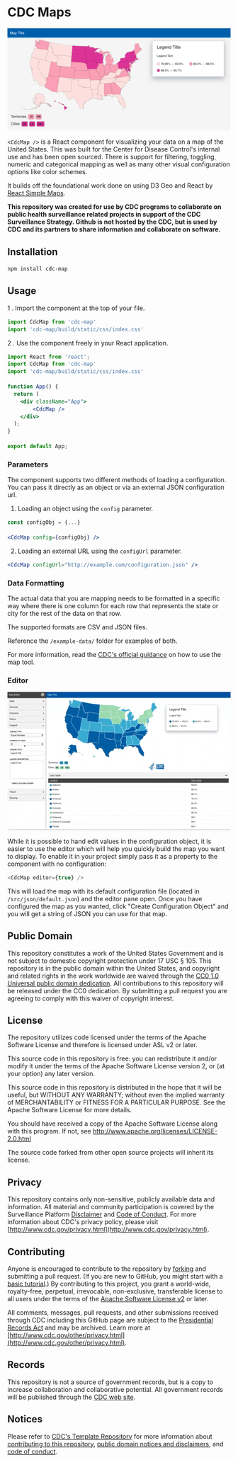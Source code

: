 # CDC Maps

![](screenshot.png)

`<CdcMap />` is a React component for visualizing your data on a map of the United States. This was built for the Center for Disease Control's internal use and has been open sourced. There is support for filtering, toggling, numeric and categorical mapping as well as many other visual configuration options like color schemes.

It builds off the foundational work done on using D3 Geo and React by [React Simple Maps](https://github.com/zcreativelabs/react-simple-maps).

**This repository was created for use by CDC programs to collaborate on public health surveillance related projects in support of the CDC Surveillance Strategy. Github is not hosted by the CDC, but is used by CDC and its partners to share information and collaborate on software.**

## Installation

```sh
npm install cdc-map
```

## Usage

1 . Import the component at the top of your file.
```js
import CdcMap from 'cdc-map'
import 'cdc-map/build/static/css/index.css'
```

2 . Use the component freely in your React application.
```jsx
import React from 'react';
import CdcMap from 'cdc-map'
import 'cdc-map/build/static/css/index.css'

function App() {
  return (
    <div className="App">
        <CdcMap />
    </div>
  );
}

export default App;
```

### Parameters

The component supports two different methods of loading a configuration. You can pass it directly as an object or via an external JSON configuration url.

1. Loading an object using the `config` parameter.
```jsx
const configObj = {...}

<CdcMap config={configObj} />
```
2. Loading an external URL using the `configUrl` parameter.
```jsx
<CdcMap configUrl="http://example.com/configuration.json" />
```

### Data Formatting
The actual data that you are mapping needs to be formatted in a specific way where there is one column for each row that represents the state or city for the rest of the data on that row.

The supported formats are CSV and JSON files.

Reference the `/example-data/` folder for examples of both.

For more information, read the [CDC's official guidance](https://www.cdc.gov/wcms/4.0/cdc-wp/data-presentation/data-map.html) on how to use the map tool.

### Editor

![](editor.gif)

While it is possible to hand edit values in the configuration object, it is easier to use the editor which will help you quickly build the map you want to display. To enable it in your project simply pass it as a property to the component with no configuration:

```js
<CdcMap editor={true} />
```

This will load the map with its default configuration file (located in `/src/json/default.json`) and the editor pane open. Once you have configured the map as you wanted, click "Create Configuration Object" and you will get a string of JSON you can use for that map.

## Public Domain
This repository constitutes a work of the United States Government and is not
subject to domestic copyright protection under 17 USC § 105. This repository is in
the public domain within the United States, and copyright and related rights in
the work worldwide are waived through the [CC0 1.0 Universal public domain dedication](https://creativecommons.org/publicdomain/zero/1.0/).
All contributions to this repository will be released under the CC0 dedication. By
submitting a pull request you are agreeing to comply with this waiver of
copyright interest.

## License
The repository utilizes code licensed under the terms of the Apache Software
License and therefore is licensed under ASL v2 or later.

This source code in this repository is free: you can redistribute it and/or modify it under
the terms of the Apache Software License version 2, or (at your option) any
later version.

This source code in this repository is distributed in the hope that it will be useful, but WITHOUT ANY
WARRANTY; without even the implied warranty of MERCHANTABILITY or FITNESS FOR A
PARTICULAR PURPOSE. See the Apache Software License for more details.

You should have received a copy of the Apache Software License along with this
program. If not, see http://www.apache.org/licenses/LICENSE-2.0.html

The source code forked from other open source projects will inherit its license.


## Privacy
This repository contains only non-sensitive, publicly available data and
information. All material and community participation is covered by the
Surveillance Platform [Disclaimer](https://github.com/CDCgov/template/blob/master/DISCLAIMER.md)
and [Code of Conduct](https://github.com/CDCgov/template/blob/master/code-of-conduct.md).
For more information about CDC's privacy policy, please visit [http://www.cdc.gov/privacy.html](http://www.cdc.gov/privacy.html).

## Contributing
Anyone is encouraged to contribute to the repository by [forking](https://help.github.com/articles/fork-a-repo)
and submitting a pull request. (If you are new to GitHub, you might start with a
[basic tutorial](https://help.github.com/articles/set-up-git).) By contributing
to this project, you grant a world-wide, royalty-free, perpetual, irrevocable,
non-exclusive, transferable license to all users under the terms of the
[Apache Software License v2](http://www.apache.org/licenses/LICENSE-2.0.html) or
later.

All comments, messages, pull requests, and other submissions received through
CDC including this GitHub page are subject to the [Presidential Records Act](http://www.archives.gov/about/laws/presidential-records.html)
and may be archived. Learn more at [http://www.cdc.gov/other/privacy.html](http://www.cdc.gov/other/privacy.html).

## Records
This repository is not a source of government records, but is a copy to increase
collaboration and collaborative potential. All government records will be
published through the [CDC web site](http://www.cdc.gov).

## Notices
Please refer to [CDC's Template Repository](https://github.com/CDCgov/template)
for more information about [contributing to this repository](https://github.com/CDCgov/template/blob/master/CONTRIBUTING.md),
[public domain notices and disclaimers](https://github.com/CDCgov/template/blob/master/DISCLAIMER.md),
and [code of conduct](https://github.com/CDCgov/template/blob/master/code-of-conduct.md).